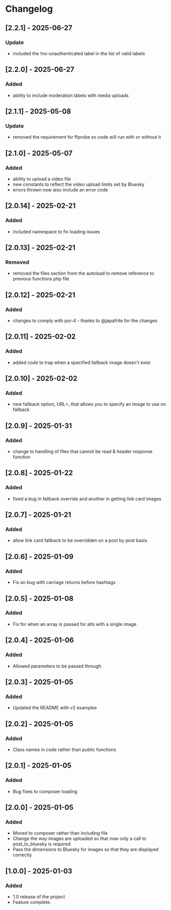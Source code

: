 # Changelog

## [2.2.1] - 2025-06-27

### Update

- included the !no-unauthenticated label in the list of valid labels

## [2.2.0] - 2025-06-27

### Added

- ability to include moderation labels with media uploads

## [2.1.1] - 2025-05-08

### Update

- removed the requirement for ffprobe so code will run with or without it

## [2.1.0] - 2025-05-07

### Added

- ability to upload a video file
- new constants to reflect the video upload limits set by Bluesky
- errors thrown now also include an error code

## [2.0.14] - 2025-02-21

### Added

- included namespace to fix loading issues

## [2.0.13] - 2025-02-21

### Removed

- removed the files section from the autoload to remove reference to previous functions.php file

## [2.0.12] - 2025-02-21

### Added

- changes to comply with psr-4 - thanks to @japafrite for the changes

## [2.0.11] - 2025-02-02

### Added

- added code to trap when a specified fallback image doesn't exist

## [2.0.10] - 2025-02-02

### Added

- new fallback option, URL=, that allows you to specify an image to use on fallback

## [2.0.9] - 2025-01-31

### Added

- change to handling of files that cannot be read & header response function

## [2.0.8] - 2025-01-22

### Added

- fixed a bug in fallback override and another in getting link card images

## [2.0.7] - 2025-01-21

### Added

- allow link card fallback to be overridden on a post by post basis

## [2.0.6] - 2025-01-09

### Added

- Fix an bug with carriage returns before hashtags

## [2.0.5] - 2025-01-08

### Added

- Fix for when an array is passed for alts with a single image

## [2.0.4] - 2025-01-06

### Added

- Allowed parameters to be passed through

## [2.0.3] - 2025-01-05

### Added

- Updated the README with v2 examples

## [2.0.2] - 2025-01-05

### Added

- Class names in code rather than public functions

## [2.0.1] - 2025-01-05

### Added

- Bug fixes to composer loading

## [2.0.0] - 2025-01-05

### Added

- Moved to composer rather than including file
- Change the way images are uploaded so that now only a call to post_to_bluesky is required
- Pass the dimensions to Bluesky for images so that they are displayed correctly

## [1.0.0] - 2025-01-03

### Added

- 1.0 release of the project
- Feature complete.
